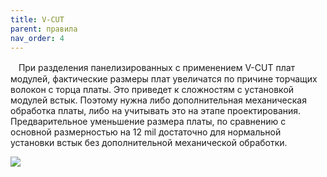 ```yaml
---
title: V-CUT
parent: правила
nav_order: 4
---
```


ㅤПри разделения панелизированных с применением V-CUT плат модулей, фактические размеры плат увеличатся по причине торчащих волокон с торца платы. Это приведет к сложностям с установкой модулей встык. Поэтому нужна либо дополнительная механическая обработка платы, либо на учитывать это на этапе проектирования. Предварительное уменьшение размера платы, по сравнению с основной размерностью на 12 mil достаточно для нормальной установки встык без дополнительной механической обработки.

![](../img/vcut.png)

